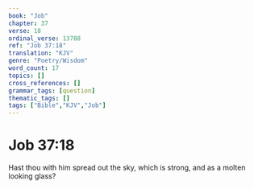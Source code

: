 ```yaml
---
book: "Job"
chapter: 37
verse: 18
ordinal_verse: 13788
ref: "Job 37:18"
translation: "KJV"
genre: "Poetry/Wisdom"
word_count: 17
topics: []
cross_references: []
grammar_tags: [question]
thematic_tags: []
tags: ["Bible","KJV","Job"]
---
```


# Job 37:18

Hast thou with him spread out the sky, which is strong, and as a molten looking glass?
